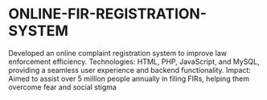 # ONLINE-FIR-REGISTRATION-SYSTEM
Developed an online complaint registration system to improve law enforcement efficiency. Technologies: HTML, PHP, JavaScript, and MySQL, providing a seamless user experience and backend functionality. Impact: Aimed to assist over 5 million people annually in filing FIRs, helping them overcome fear and social stigma
